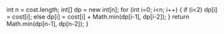 int n = cost.length;
int[] dp = new int[n];
for (int i=0; i<n; i++) {
if (i<2) dp[i] = cost[i];
else dp[i] = cost[i] + Math.min(dp[i-1], dp[i-2]);
}
return Math.min(dp[n-1], dp[n-2]);
}